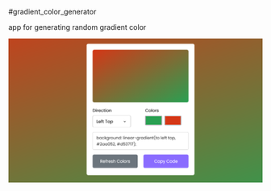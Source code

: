 #gradient_color_generator

app for generating random gradient color

![Alt text](Gradient_Color_Generator.png)